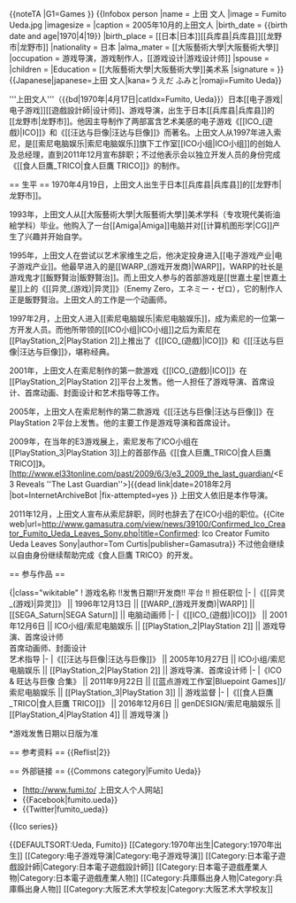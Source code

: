 {{noteTA
|G1=Games
}}
{{Infobox person
|name = 上田 文人
|image = Fumito Ueda.jpg
|imagesize = 
|caption = 2005年10月的上田文人
|birth_date = {{birth date and age|1970|4|19}}
|birth_place = [[日本|日本]][[兵库县|兵库县]][[龙野市|龙野市]]
|nationality = 日本
|alma_mater = [[大阪藝術大學|大阪藝術大學]]
|occupation = 游戏导演，游戏制作人，[[游戏设计|游戏设计师]]
|spouse = 
|children = 
|Education = [[大阪藝術大學|大阪藝術大學]]美术系
|signature = 
}}
{{Japanese|japanese=上田 文人|kana=うえだ ふみと|romaji=Fumito Ueda}}

'''上田文人'''（{{bd|1970年|4月17日|catIdx=Fumito, Ueda}}）日本[[电子游戏|电子游戏]][[遊戲設計師|设计师]]、游戏导演，出生于日本[[兵库县|兵库县]]的[[龙野市|龙野市]]。他因主导制作了两部富含艺术美感的电子游戏《[[ICO_(遊戲)|ICO]]》和《[[汪达与巨像|汪达与巨像]]》而著名。上田文人从1997年进入索尼，是[[索尼电脑娱乐|索尼电脑娱乐]]旗下工作室[[ICO小组|ICO小组]]的创始人及总经理，直到2011年12月宣布辞职；不过他表示会以独立开发人员的身份完成《[[食人巨鷹_TRICO|食人巨鷹 TRICO]]》的制作。

== 生平 ==
1970年4月19日，上田文人出生于日本[[兵库县|兵库县]]的[[龙野市|龙野市]]。

1993年，上田文人从[[大阪藝術大學|大阪藝術大學]]美术学科（专攻現代美術油絵学科）毕业。他购入了一台[[Amiga|Amiga]]电脑并对[[计算机图形学|CG]]产生了兴趣并开始自学。

1995年，上田文人在尝试以艺术家维生之后，他决定投身进入[[电子游戏产业|电子游戏产业]]。他最早进入的是[[WARP_(游戏开发商)|WARP]]，WARP的社长是游戏鬼才[[飯野賢治|飯野賢治]]。而上田文人参与的首部游戏是[[世嘉土星|世嘉土星]]上的《[[异灵_(游戏)|异灵]]》（Enemy Zero，エネミー・ゼロ），它的制作人正是飯野賢治。上田文人的工作是一个动画师。

1997年2月，上田文人进入[[索尼电脑娱乐|索尼电脑娱乐]]，成为索尼的一位第一方开发人员。而他所带领的[[ICO小组|ICO小组]]之后为索尼在[[PlayStation_2|PlayStation 2]]上推出了《[[ICO_(遊戲)|ICO]]》和《[[汪达与巨像|汪达与巨像]]》，堪称经典。

2001年，上田文人在索尼制作的第一款游戏《[[ICO_(遊戲)|ICO]]》在[[PlayStation_2|PlayStation 2]]平台上发售。他一人担任了游戏导演、首席设计、首席动画、封面设计和艺术指导等工作。

2005年，上田文人在索尼制作的第二款游戏《[[汪达与巨像|汪达与巨像]]》在PlayStation 2平台上发售。他的主要工作是游戏导演和首席设计。

2009年，在当年的E3游戏展上，索尼发布了ICO小组在[[PlayStation_3|PlayStation 3]]上的首部作品《[[食人巨鷹_TRICO|食人巨鷹 TRICO]]》。<ref>[http://www.el33tonline.com/past/2009/6/3/e3_2009_the_last_guardian/<E3 Reveals ''The Last Guardian''>]{{dead link|date=2018年2月 |bot=InternetArchiveBot |fix-attempted=yes }}</ref> 上田文人依旧是本作导演。

2011年12月，上田文人宣布从索尼辞职，同时也辞去了在ICO小组的职位。<ref>{{Cite web|url=http://www.gamasutra.com/view/news/39100/Confirmed_Ico_Creator_Fumito_Ueda_Leaves_Sony.php|title=Confirmed: Ico Creator Fumito Ueda Leaves Sony|author=Tom Curtis|publisher=Gamasutra}}</ref> 不过他会继续以自由身份继续帮助完成《食人巨鷹 TRICO》的开发。

== 参与作品 ==

{|class="wikitable"
! 游戏名称 !!发售日期!!开发商!! 平台 !! 担任职位
|-
|《[[异灵_(游戏)|异灵]]》 || 1996年12月13日 || [[WARP_(游戏开发商)|WARP]] || [[SEGA_Saturn|SEGA Saturn]] || 电脑动画师
|-
|《[[ICO_(遊戲)|ICO]]》 || 2001年12月6日 || ICO小组/索尼电脑娱乐 || [[PlayStation_2|PlayStation 2]] || 游戏导演、首席设计师<br>首席动画师、封面设计<br>艺术指导
|-
|《[[汪达与巨像|汪达与巨像]]》 || 2005年10月27日 || ICO小组/索尼电脑娱乐 || [[PlayStation_2|PlayStation 2]] || 游戏导演、首席设计师
|-
|《ICO & 旺达与巨像 合集》 || 2011年9月22日 || [[蓝点游戏工作室|Bluepoint Games]]/索尼电脑娱乐 || [[PlayStation_3|PlayStation 3]] || 游戏监督
|-
|《[[食人巨鷹_TRICO|食人巨鷹 TRICO]]》 || 2016年12月6日 || genDESIGN/索尼电脑娱乐 || [[PlayStation_4|PlayStation 4]] || 游戏导演
|}

*游戏发售日期以日版为准

== 参考资料 ==
{{Reflist|2}}

== 外部链接 ==
{{Commons category|Fumito Ueda}}
* [http://www.fumi.to/ 上田文人个人网站]
* {{Facebook|fumito.ueda}}
* {{Twitter|fumito_ueda}}

{{Ico series}}

{{DEFAULTSORT:Ueda, Fumito}}
[[Category:1970年出生|Category:1970年出生]]
[[Category:电子游戏导演|Category:电子游戏导演]]
[[Category:日本電子遊戲設計師|Category:日本電子遊戲設計師]]
[[Category:日本電子遊戲產業人物|Category:日本電子遊戲產業人物]]
[[Category:兵庫縣出身人物|Category:兵庫縣出身人物]]
[[Category:大阪艺术大学校友|Category:大阪艺术大学校友]]